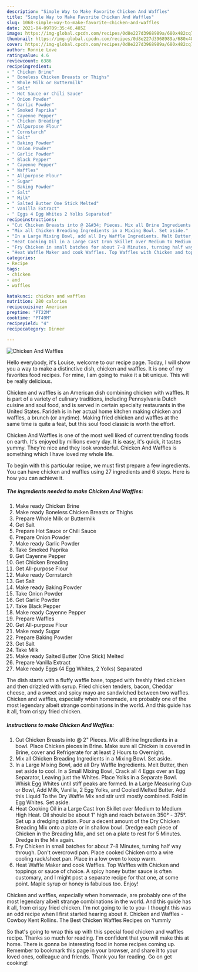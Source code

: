 ```yaml
---
description: "Simple Way to Make Favorite Chicken And Waffles"
title: "Simple Way to Make Favorite Chicken And Waffles"
slug: 1068-simple-way-to-make-favorite-chicken-and-waffles
date: 2021-04-09T09:35:46.485Z
image: https://img-global.cpcdn.com/recipes/0d8e227d3968989a/680x482cq70/chicken-and-waffles-recipe-main-photo.jpg
thumbnail: https://img-global.cpcdn.com/recipes/0d8e227d3968989a/680x482cq70/chicken-and-waffles-recipe-main-photo.jpg
cover: https://img-global.cpcdn.com/recipes/0d8e227d3968989a/680x482cq70/chicken-and-waffles-recipe-main-photo.jpg
author: Ronnie Love
ratingvalue: 4.6
reviewcount: 6386
recipeingredient:
- " Chicken Brine"
- " Boneless Chicken Breasts or Thighs"
- " Whole Milk or Buttermilk"
- " Salt"
- " Hot Sauce or Chili Sauce"
- " Onion Powder"
- " Garlic Powder"
- " Smoked Paprika"
- " Cayenne Pepper"
- " Chicken Breading"
- " Allpurpose Flour"
- " Cornstarch"
- " Salt"
- " Baking Powder"
- " Onion Powder"
- " Garlic Powder"
- " Black Pepper"
- " Cayenne Pepper"
- " Waffles"
- " Allpurpose Flour"
- " Sugar"
- " Baking Powder"
- " Salt"
- " Milk"
- " Salted Butter One Stick Melted"
- " Vanilla Extract"
- " Eggs 4 Egg Whites 2 Yolks Separated"
recipeinstructions:
- "Cut Chicken Breasts into @ 2&#34; Pieces. Mix all Brine Ingredients in a bowl. Place Chicken pieces in Brine. Make sure all Chicken is covered in Brine, cover and Refrigerate for at least 2 Hours to Overnight."
- "Mix all Chicken Breading Ingredients in a Mixing Bowl. Set aside."
- "In a Large Mixing Bowl, add all Dry Waffle Ingredients. Melt Butter, then set aside to cool. In a Small Mixing Bowl, Crack all 4 Eggs over an Egg Separator, Leaving just the Whites. Place Yolks in a Separate Bowl. Whisk Egg Whites until stiff peaks are formed. In a Large Measuring Cup or Bowl, Add Milk, Vanilla, 2 Egg Yolks, and Cooled Melted Butter. Add this Liquid To the Dry Waffle Mix and stir until mostly combined. Fold in Egg Whites. Set aside."
- "Heat Cooking Oil in a Large Cast Iron Skillet over Medium to Medium High Heat. Oil should be about 1&#34; high and reach between 350° - 375°. Set up a dredging station. Pour a decent amount of the Dry Chicken Breading Mix onto a plate or in shallow bowl. Dredge each piece of Chicken in the Breading Mix, and set on a plate to rest for 5 Minutes. Dredge in the Mix again."
- "Fry Chicken in small batches for about 7-8 Minutes, turning half way through. Don&#39;t overcrowd pan. Place cooked Chicken onto a wire cooling rack/sheet pan. Place in a low oven to keep warm."
- "Heat Waffle Maker and cook Waffles. Top Waffles with Chicken and toppings or sauce of choice. A spicy honey butter sauce is often customary, and I might post a separate recipe for that one, at some point. Maple syrup or honey is fabulous too. Enjoy!"
categories:
- Recipe
tags:
- chicken
- and
- waffles

katakunci: chicken and waffles 
nutrition: 280 calories
recipecuisine: American
preptime: "PT22M"
cooktime: "PT49M"
recipeyield: "4"
recipecategory: Dinner

---
```



![Chicken And Waffles](https://img-global.cpcdn.com/recipes/0d8e227d3968989a/680x482cq70/chicken-and-waffles-recipe-main-photo.jpg)

Hello everybody, it's Louise, welcome to our recipe page. Today, I will show you a way to make a distinctive dish, chicken and waffles. It is one of my favorites food recipes. For mine, I am going to make it a bit unique. This will be really delicious.

Chicken and waffles is an American dish combining chicken with waffles. It is part of a variety of culinary traditions, including Pennsylvania Dutch cuisine and soul food, and is served in certain specialty restaurants in the United States. Farideh is in her actual home kitchen making chicken and waffles, a brunch (or anytime). Making fried chicken and waffles at the same time is quite a feat, but this soul food classic is worth the effort.

Chicken And Waffles is one of the most well liked of current trending foods on earth. It's enjoyed by millions every day. It is easy, it's quick, it tastes yummy. They're nice and they look wonderful. Chicken And Waffles is something which I have loved my whole life.


To begin with this particular recipe, we must first prepare a few ingredients. You can have chicken and waffles using 27 ingredients and 6 steps. Here is how you can achieve it.

<!--inarticleads1-->

##### The ingredients needed to make Chicken And Waffles:

1. Make ready  Chicken Brine
1. Make ready  Boneless Chicken Breasts or Thighs
1. Prepare  Whole Milk or Buttermilk
1. Get  Salt
1. Prepare  Hot Sauce or Chili Sauce
1. Prepare  Onion Powder
1. Make ready  Garlic Powder
1. Take  Smoked Paprika
1. Get  Cayenne Pepper
1. Get  Chicken Breading
1. Get  All-purpose Flour
1. Make ready  Cornstarch
1. Get  Salt
1. Make ready  Baking Powder
1. Take  Onion Powder
1. Get  Garlic Powder
1. Take  Black Pepper
1. Make ready  Cayenne Pepper
1. Prepare  Waffles
1. Get  All-purpose Flour
1. Make ready  Sugar
1. Prepare  Baking Powder
1. Get  Salt
1. Take  Milk
1. Make ready  Salted Butter (One Stick) Melted
1. Prepare  Vanilla Extract
1. Make ready  Eggs (4 Egg Whites, 2 Yolks) Separated


The dish starts with a fluffy waffle base, topped with freshly fried chicken and then drizzled with syrup. Fried chicken tenders, bacon, Cheddar cheese, and a sweet and spicy mayo are sandwiched between two waffles. Chicken and waffles, especially when homemade, are probably one of the most legendary albeit strange combinations in the world. And this guide has it all, from crispy fried chicken. 

<!--inarticleads2-->

##### Instructions to make Chicken And Waffles:

1. Cut Chicken Breasts into @ 2&#34; Pieces. Mix all Brine Ingredients in a bowl. Place Chicken pieces in Brine. Make sure all Chicken is covered in Brine, cover and Refrigerate for at least 2 Hours to Overnight.
1. Mix all Chicken Breading Ingredients in a Mixing Bowl. Set aside.
1. In a Large Mixing Bowl, add all Dry Waffle Ingredients. Melt Butter, then set aside to cool. In a Small Mixing Bowl, Crack all 4 Eggs over an Egg Separator, Leaving just the Whites. Place Yolks in a Separate Bowl. Whisk Egg Whites until stiff peaks are formed. In a Large Measuring Cup or Bowl, Add Milk, Vanilla, 2 Egg Yolks, and Cooled Melted Butter. Add this Liquid To the Dry Waffle Mix and stir until mostly combined. Fold in Egg Whites. Set aside.
1. Heat Cooking Oil in a Large Cast Iron Skillet over Medium to Medium High Heat. Oil should be about 1&#34; high and reach between 350° - 375°. Set up a dredging station. Pour a decent amount of the Dry Chicken Breading Mix onto a plate or in shallow bowl. Dredge each piece of Chicken in the Breading Mix, and set on a plate to rest for 5 Minutes. Dredge in the Mix again.
1. Fry Chicken in small batches for about 7-8 Minutes, turning half way through. Don&#39;t overcrowd pan. Place cooked Chicken onto a wire cooling rack/sheet pan. Place in a low oven to keep warm.
1. Heat Waffle Maker and cook Waffles. Top Waffles with Chicken and toppings or sauce of choice. A spicy honey butter sauce is often customary, and I might post a separate recipe for that one, at some point. Maple syrup or honey is fabulous too. Enjoy!


Chicken and waffles, especially when homemade, are probably one of the most legendary albeit strange combinations in the world. And this guide has it all, from crispy fried chicken. I&#39;m not going to lie to you- I thought this was an odd recipe when I first started hearing about it. Chicken and Waffles - Cowboy Kent Rollins. The Best Chicken Waffles Recipes on Yummly 

So that's going to wrap this up with this special food chicken and waffles recipe. Thanks so much for reading. I'm confident that you will make this at home. There is gonna be interesting food in home recipes coming up. Remember to bookmark this page in your browser, and share it to your loved ones, colleague and friends. Thank you for reading. Go on get cooking!
